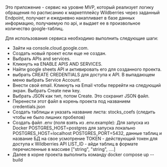 Это приложение - сервис на уровне MVP, который реализует логику обращения по расписанию к маркетплейсу Wildberries через заданный Endpoint, получает и ежедневно накапливает в базе данных информацию, получаемую по api, и выдает ее в произвольное количество google-таблиц.

Для использования сервиса необходимо выполнить следующие шаги:

- Зайти на console.cloud.google.com.
- Создать новый проект если еще не создан.
- Выбрать APIs and services.
- Кликнуть на ENABLE APIS AND SERVICES.
- Найти google sheets API и активировать его для созданного проекта.
- выбрать CREATE CREDENTIALS для доступа к API. В выпадающем меню выбрать Service Account.
- Внести свой email. Кликнуть на Email чтобы перрейти на следующий экран. Выбрать Create new key.
- Выбрать JSON как тип, потом Create. Это сохранит JSON файл.
- Перенести этот файл в корень проекта под названием credentials.json
- Создать таблицы и указать название листа: stocks_coefs  (следить чтобы не было лишних пробелов)
- Создать файл .env (поля взять из .env.example): 
    Для запуска из Docker POSTGRES_HOST=postgres для запуска локально POSTGRES_HOST=localhost
    POSTGRES_PORT=5432, данные таблиц и название БД на свое усмотрение
    TOKEN - действующий токен для доступа к Wildberries API
    LIST_ID - айди таблиц в формате перечисленные в массиве ["string", "string", ....]
- Далее в корне проекта выполнить команду docker compose up --build


